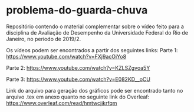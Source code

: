 # problema-do-guarda-chuva

Repositório contendo o material complementar sobre o vídeo feito para a disciplina de Avaliação de Desempenho da Universidade Federal do Rio de Janeiro, no período de 2019/2.

Os vídeos podem ser encontrados a partir dos seguintes links:
Parte 1: https://www.youtube.com/watch?v=FXj9acOiYo8

Parte 2: https://www.youtube.com/watch?v=KZLSZgvoa5Y

Parte 3: https://www.youtube.com/watch?v=E082KD__oCU

Link do arquivo para geração dos gráficos pode ser encontrado tanto no arquivo .tex em anexo quanto no seguinte link do Overleaf: https://www.overleaf.com/read/hmtwcjjkrfqm
